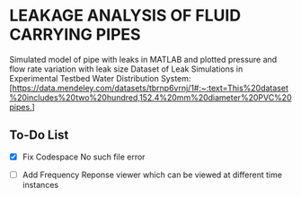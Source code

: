 # **LEAKAGE ANALYSIS OF FLUID CARRYING PIPES**

Simulated model of pipe with leaks in MATLAB and plotted pressure and flow rate variation with leak size
Dataset of Leak Simulations in Experimental Testbed Water Distribution System:[https://data.mendeley.com/datasets/tbrnp6vrnj/1#:~:text=This%20dataset%20includes%20two%20hundred,152.4%20mm%20diameter%20PVC%20pipes.]


## **To-Do List**
- [x] Fix Codespace No such file error
- [ ] Add Frequency Reponse viewer which can be viewed at different time instances
      

